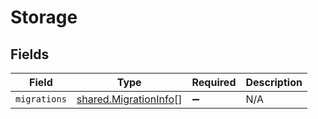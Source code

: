 # Storage


## Fields

| Field                                                          | Type                                                           | Required                                                       | Description                                                    |
| -------------------------------------------------------------- | -------------------------------------------------------------- | -------------------------------------------------------------- | -------------------------------------------------------------- |
| `migrations`                                                   | [shared.MigrationInfo](../../models/shared/migrationinfo.md)[] | :heavy_minus_sign:                                             | N/A                                                            |